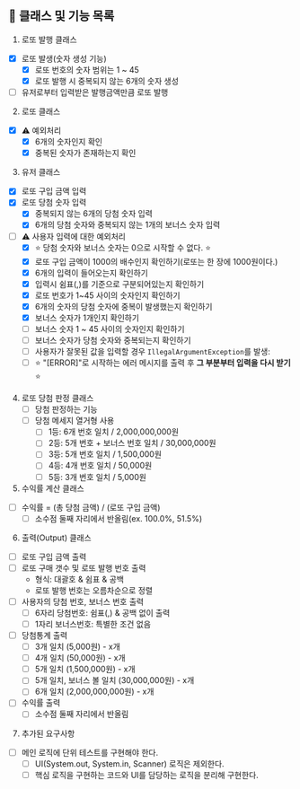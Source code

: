 ## 🌟 클래스 및 기능 목록

1. 로또 발행 클래스
- [x] 로또 발생(숫자 생성 기능)
  - [x] 로또 번호의 숫자 범위는 1 ~ 45
  - [x] 로또 발행 시 중복되지 않는 6개의 숫자 생성
- [ ] 유저로부터 입력받은 발행금액만큼 로또 발행
  
2. 로또 클래스
- [x] ⚠️ 예외처리
  - [x] 6개의 숫자인지 확인
  - [x] 중복된 숫자가 존재하는지 확인

3. 유저 클래스
- [x] 로또 구입 금액 입력
- [x] 로또 당첨 숫자 입력
  - [x] 중복되지 않는 6개의 당첨 숫자 입력
  - [x] 6개의 당첨 숫자와 중복되지 않는 1개의 보너스 숫자 입력
- [ ] ⚠️ 사용자 입력에 대한 예외처리
  - [x] ⭐️ 당첨 숫자와 보너스 숫자는 0으로 시작할 수 없다. ⭐
  - [x] 로또 구입 금액이 1000의 배수인지 확인하기(로또는 한 장에 1000원이다.) 
  - [x] 6개의 입력이 들어오는지 확인하기
  - [x] 입력시 쉼표(,)를 기준으로 구분되어있는지 확인하기
  - [x] 로또 번호가 1~45 사이의 숫자인지 확인하기
  - [x] 6개의 숫자의 당첨 숫자에 중복이 발생했는지 확인하기
  - [x] 보너스 숫자가 1개인지 확인하기
  - [ ] 보너스 숫자 1 ~ 45 사이의 숫자인지 확인하기
  - [ ] 보너스 숫자가 당첨 숫자와 중복되는지 확인하기
  - [ ] 사용자가 잘못된 값을 입력할 경우 `IllegalArgumentException`를 발생:
  - [ ] ⭐️ "[ERROR]"로 시작하는 에러 메시지를 출력 후 **그 부분부터 입력을 다시 받기** ⭐️
  
4. 로또 당첨 판정 클래스
   - [ ] 당첨 판정하는 기능
   - [ ] 당첨 메세지 열거형 사용 
       - [ ] 1등: 6개 번호 일치 / 2,000,000,000원
       - [ ] 2등: 5개 번호 + 보너스 번호 일치 / 30,000,000원
       - [ ] 3등: 5개 번호 일치 / 1,500,000원
       - [ ] 4등: 4개 번호 일치 / 50,000원
       - [ ] 5등: 3개 번호 일치 / 5,000원

5. 수익률 계산 클래스
- [ ] 수익률 = (총 당첨 금액) / (로또 구입 금액)
  - [ ] 소수점 둘째 자리에서 반올림(ex. 100.0%, 51.5%)

6. 출력(Output) 클래스
- [ ] 로또 구입 금액 출력
- [ ] 로또 구매 갯수 및 로또 발행 번호 출력
    - 형식: 대괄호 & 쉼표 & 공백
    - 로또 발행 번호는 오름차순으로 정렬
- [ ] 사용자의 당첨 번호, 보너스 번호 출력
  - [ ] 6자리 당첨번호: 쉼표(,) & 공백 없이 출력
  - [ ] 1자리 보너스번호: 특별한 조건 없음
- [ ] 당첨통계 출력
  - [ ] 3개 일치 (5,000원) - x개
  - [ ] 4개 일치 (50,000원) - x개
  - [ ] 5개 일치 (1,500,000원) - x개
  - [ ] 5개 일치, 보너스 볼 일치 (30,000,000원) - x개
  - [ ] 6개 일치 (2,000,000,000원) - x개
- [ ] 수익률 출력
  - [ ] 소수점 둘째 자리에서 반올림

7. 추가된 요구사항
- [ ] 메인 로직에 단위 테스트를 구현해야 한다.
  - [ ] UI(System.out, System.in, Scanner) 로직은 제외한다.
  - [ ] 핵심 로직을 구현하는 코드와 UI를 담당하는 로직을 분리해 구현한다.
